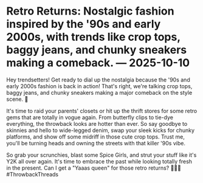 # Retro Returns: Nostalgic fashion inspired by the '90s and early 2000s, with trends like crop tops, baggy jeans, and chunky sneakers making a comeback. — 2025-10-10

Hey trendsetters! Get ready to dial up the nostalgia because the '90s and early 2000s fashion is back in action! That's right, we're talking crop tops, baggy jeans, and chunky sneakers making a major comeback on the style scene. 🌟

It's time to raid your parents' closets or hit up the thrift stores for some retro gems that are totally in vogue again. From butterfly clips to tie-dye everything, the throwback looks are hotter than ever. So say goodbye to skinnies and hello to wide-legged denim, swap your sleek kicks for chunky platforms, and show off some midriff in those cute crop tops. Trust me, you'll be turning heads and owning the streets with that killer '90s vibe.

So grab your scrunchies, blast some Spice Girls, and strut your stuff like it's Y2K all over again. It's time to embrace the past while looking totally fresh in the present. Can I get a "Yaaas queen" for those retro returns? 💁‍♀️✨ #ThrowbackThreads